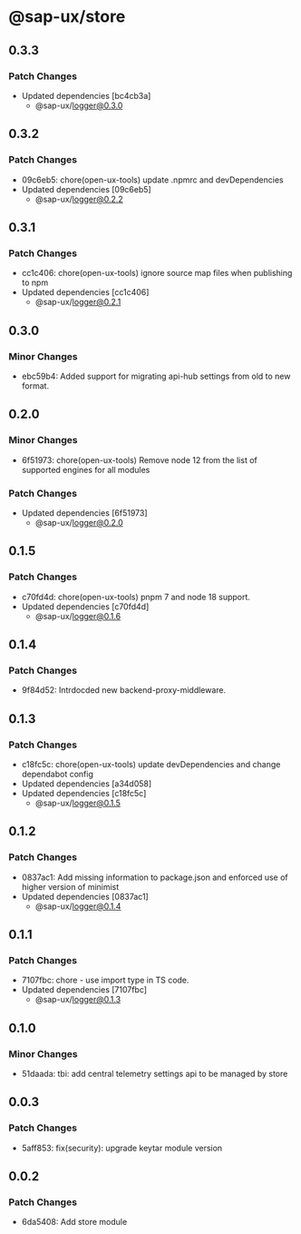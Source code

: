 # @sap-ux/store

## 0.3.3

### Patch Changes

-   Updated dependencies [bc4cb3a]
    -   @sap-ux/logger@0.3.0

## 0.3.2

### Patch Changes

-   09c6eb5: chore(open-ux-tools) update .npmrc and devDependencies
-   Updated dependencies [09c6eb5]
    -   @sap-ux/logger@0.2.2

## 0.3.1

### Patch Changes

-   cc1c406: chore(open-ux-tools) ignore source map files when publishing to npm
-   Updated dependencies [cc1c406]
    -   @sap-ux/logger@0.2.1

## 0.3.0

### Minor Changes

-   ebc59b4: Added support for migrating api-hub settings from old to new format.

## 0.2.0

### Minor Changes

-   6f51973: chore(open-ux-tools) Remove node 12 from the list of supported engines for all modules

### Patch Changes

-   Updated dependencies [6f51973]
    -   @sap-ux/logger@0.2.0

## 0.1.5

### Patch Changes

-   c70fd4d: chore(open-ux-tools) pnpm 7 and node 18 support.
-   Updated dependencies [c70fd4d]
    -   @sap-ux/logger@0.1.6

## 0.1.4

### Patch Changes

-   9f84d52: Intrdocded new backend-proxy-middleware.

## 0.1.3

### Patch Changes

-   c18fc5c: chore(open-ux-tools) update devDependencies and change dependabot config
-   Updated dependencies [a34d058]
-   Updated dependencies [c18fc5c]
    -   @sap-ux/logger@0.1.5

## 0.1.2

### Patch Changes

-   0837ac1: Add missing information to package.json and enforced use of higher version of minimist
-   Updated dependencies [0837ac1]
    -   @sap-ux/logger@0.1.4

## 0.1.1

### Patch Changes

-   7107fbc: chore - use import type in TS code.
-   Updated dependencies [7107fbc]
    -   @sap-ux/logger@0.1.3

## 0.1.0

### Minor Changes

-   51daada: tbi: add central telemetry settings api to be managed by store

## 0.0.3

### Patch Changes

-   5aff853: fix(security): upgrade keytar module version

## 0.0.2

### Patch Changes

-   6da5408: Add store module
